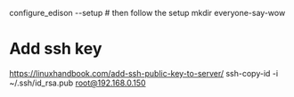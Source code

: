 configure_edison --setup # then follow the setup
mkdir everyone-say-wow

# Add ssh key
https://linuxhandbook.com/add-ssh-public-key-to-server/
ssh-copy-id -i ~/.ssh/id_rsa.pub root@192.168.0.150

